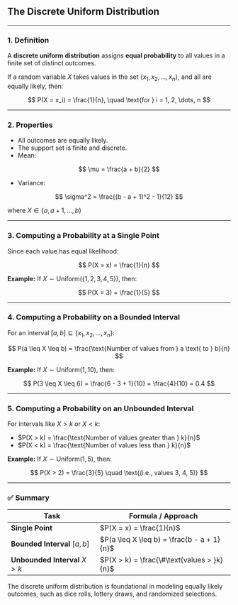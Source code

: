 ## **The Discrete Uniform Distribution**

---

### **1. Definition**

A **discrete uniform distribution** assigns **equal probability** to all values in a finite set of distinct outcomes.

If a random variable $X$ takes values in the set $`\{x_1, x_2, \dots, x_n\}`$, and all are equally likely, then:

$$
P(X = x_i) = \frac{1}{n}, \quad \text{for } i = 1, 2, \dots, n
$$

---

### **2. Properties**

* All outcomes are equally likely.
* The support set is finite and discrete.
* Mean:

$$
\mu = \frac{a + b}{2}
$$

* Variance:

$$
\sigma^2 = \frac{(b - a + 1)^2 - 1}{12}
$$

where $`X \in \{a, a+1, \dots, b\}`$

---

### **3. Computing a Probability at a Single Point**

Since each value has equal likelihood:

$$
P(X = x) = \frac{1}{n}
$$

**Example:**
If $`X \sim \text{Uniform}(\{1, 2, 3, 4, 5\})`$, then:

$$
P(X = 3) = \frac{1}{5}
$$

---

### **4. Computing a Probability on a Bounded Interval**

For an interval $`[a, b] \subseteq \{x_1, x_2, \dots, x_n\}`$:

$$
P(a \leq X \leq b) = \frac{\text{Number of values from } a \text{ to } b}{n}
$$

**Example:**
If $`X \sim \text{Uniform}(1, 10)`$, then:

$$
P(3 \leq X \leq 6) = \frac{6 - 3 + 1}{10} = \frac{4}{10} = 0.4
$$

---

### **5. Computing a Probability on an Unbounded Interval**

For intervals like $`X > k`$ or $`X < k`$:

* $`P(X > k) = \frac{\text{Number of values greater than } k}{n}`$
* $`P(X < k) = \frac{\text{Number of values less than } k}{n}`$

**Example:**
If $`X \sim \text{Uniform}(1, 5)`$, then:

$$
P(X > 2) = \frac{3}{5} \quad \text{(i.e., values 3, 4, 5)}
$$

---

### ✅ **Summary**

| Task                           | Formula / Approach                         |
| ------------------------------ | ------------------------------------------ |
| **Single Point**               | $`P(X = x) = \frac{1}{n}`$                   |
| **Bounded Interval** $`[a, b]`$  | $`P(a \leq X \leq b) = \frac{b - a + 1}{n}`$ |
| **Unbounded Interval** $`X > k`$ | $`P(X > k) = \frac{\#\text{values > }k}{n}`$ |

The discrete uniform distribution is foundational in modeling equally likely outcomes, such as dice rolls, lottery draws, and randomized selections.
